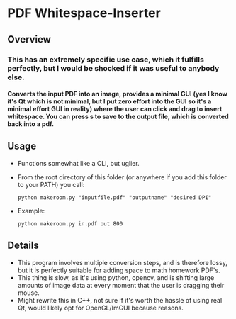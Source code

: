 
PDF Whitespace-Inserter
=======================

Overview
--------

### This has an extremely specific use case, which it fulfills perfectly, but I would be shocked if it was useful to anybody else.

#### Converts the input PDF into an image, provides a minimal GUI (yes I know it's Qt which is not minimal, but I put zero effort into the GUI so it's a minimal effort GUI in reality) where the user can click and drag to insert whitespace. You can press s to save to the output file, which is converted back into a pdf.

Usage
-----

*   Functions somewhat like a CLI, but uglier.
*   From the root directory of this folder (or anywhere if you add this folder to your PATH) you call:
    
        python makeroom.py "inputfile.pdf" "outputname" "desired DPI"
    
*   Example:
    
        python makeroom.py in.pdf out 800
    

Details
-------

*   This program involves multiple conversion steps, and is therefore lossy, but it is perfectly suitable for adding space to math homework PDF's.
*   This thing is slow, as it's using python, opencv, and is shifting large amounts of image data at every moment that the user is dragging their mouse.
*   Might rewrite this in C++, not sure if it's worth the hassle of using real Qt, would likely opt for OpenGL/ImGUI because reasons.
